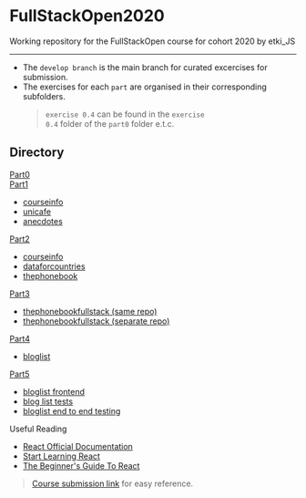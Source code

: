 # FullStackOpen2020

Working repository for the FullStackOpen course for cohort 2020 by etki_JS

<hr>

- The <code>develop branch</code> is the main branch for curated excercises for submission.
- The exercises for each `part` are organised in their corresponding subfolders.
  > <code>exercise 0.4</code> can be found in the <code>exercise 0.4</code> folder of the <code>part0</code> folder e.t.c.

## Directory

[Part0](part0)  
[Part1](part1)

- [courseinfo](part1/courseinfo)
- [unicafe](part1/unicafe)
- [anecdotes](part1/anecdotes)

[Part2](part2)

- [courseinfo](part2/courseinfo)
- [dataforcountries](part2/dataforcountries)
- [thephonebook](part2/thephonebook)

[Part3](https://github.com/BrunoElo/FullStackOpen2020/tree/part3)

- [thephonebookfullstack (same repo)](https://github.com/BrunoElo/FullStackOpen2020/tree/part3)
- [thephonebookfullstack (separate repo)](https://github.com/BrunoElo/FullStackOpen-Part3)

[Part4](https://github.com/BrunoElo/FullStackOpen2020/tree/part4)

- [bloglist](https://github.com/BrunoElo/FullStackOpen2020/tree/part4)

[Part5](https://github.com/BrunoElo/FullStackOpen2020/tree/part5)

- [bloglist frontend](https://github.com/BrunoElo/FullStackOpen2020/tree/part5)
- [blog list tests](https://github.com/BrunoElo/FullStackOpen2020/tree/part5/tests)
- [bloglist end to end testing](https://github.com/BrunoElo/FullStackOpen2020/tree/part5/bloglist-frontend/cypress)

Useful Reading

- [React Official Documentation](https://reactjs.org/docs/hello-world.html)
- [Start Learning React](https://egghead.io/courses/start-learning-react)
- [The Beginner's Guide To React](https://egghead.io/courses/the-beginner-s-guide-to-reactjs)

> [Course submission link](https://studies.cs.helsinki.fi/stats/courses/fullstackopen "FullStackOpen submission link") for easy reference.
